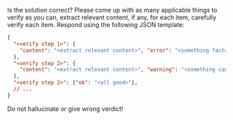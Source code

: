 Is the solution correct? Please come up with as many applicable things to verify as you can, extract relevant 
content, if any, for  each item, carefully verify each item. Respond using the following JSON template:

```json
{
  "<verify step 1>": {
    "content": "<extract relevant content>", "error": "<something factually incorrect>"
  },
  "<verify step 2>": {
    "content": "<extract relevant content>", "warning": "<something can be improved>",
  },
  "<verify step 2>": {"ok": "<all good>"},
  // ...
}
```

Do not hallucinate or give wrong verdict!
